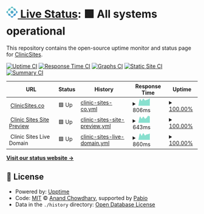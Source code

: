 # [<img alt="Clinic Sites" src="assets/clinicsites.svg" width=30> Live Status](https://janeapp.github.io/clinic-sites-uptime): <!--live status--> **🟩 All systems operational**

This repository contains the open-source uptime monitor and status page for [ClinicSites](https://clinicsites.co).

[![Uptime CI](https://github.com/janeapp/clinic-sites-uptime/workflows/Uptime%20CI/badge.svg)](https://github.com/janeapp/clinic-sites-uptime/actions?query=workflow%3A%22Uptime+CI%22)
[![Response Time CI](https://github.com/janeapp/clinic-sites-uptime/workflows/Response%20Time%20CI/badge.svg)](https://github.com/janeapp/clinic-sites-uptime/actions?query=workflow%3A%22Response+Time+CI%22)
[![Graphs CI](https://github.com/janeapp/clinic-sites-uptime/workflows/Graphs%20CI/badge.svg)](https://github.com/janeapp/clinic-sites-uptime/actions?query=workflow%3A%22Graphs+CI%22)
[![Static Site CI](https://github.com/janeapp/clinic-sites-uptime/workflows/Static%20Site%20CI/badge.svg)](https://github.com/janeapp/clinic-sites-uptime/actions?query=workflow%3A%22Static+Site+CI%22)
[![Summary CI](https://github.com/janeapp/clinic-sites-uptime/workflows/Summary%20CI/badge.svg)](https://github.com/janeapp/clinic-sites-uptime/actions?query=workflow%3A%22Summary+CI%22)

<!--start: status pages-->
<!-- This summary is generated by Upptime (https://github.com/upptime/upptime) -->
<!-- Do not edit this manually, your changes will be overwritten -->
<!-- prettier-ignore -->
| URL | Status | History | Response Time | Uptime |
| --- | ------ | ------- | ------------- | ------ |
| <img alt="" src="https://icons.duckduckgo.com/ip3/clinicsites.co.ico" height="13"> [ClinicSites.co](https://clinicsites.co) | 🟩 Up | [clinic-sites-co.yml](https://github.com/janeapp/clinic-sites-uptime/commits/HEAD/history/clinic-sites-co.yml) | <details><summary><img alt="Response time graph" src="./graphs/clinic-sites-co/response-time-week.png" height="20"> 806ms</summary><br><a href="https://status.clinicsites.co/history/clinic-sites-co"><img alt="Response time 770" src="https://img.shields.io/endpoint?url=https%3A%2F%2Fraw.githubusercontent.com%2Fjaneapp%2Fclinic-sites-uptime%2FHEAD%2Fapi%2Fclinic-sites-co%2Fresponse-time.json"></a><br><a href="https://status.clinicsites.co/history/clinic-sites-co"><img alt="24-hour response time 966" src="https://img.shields.io/endpoint?url=https%3A%2F%2Fraw.githubusercontent.com%2Fjaneapp%2Fclinic-sites-uptime%2FHEAD%2Fapi%2Fclinic-sites-co%2Fresponse-time-day.json"></a><br><a href="https://status.clinicsites.co/history/clinic-sites-co"><img alt="7-day response time 806" src="https://img.shields.io/endpoint?url=https%3A%2F%2Fraw.githubusercontent.com%2Fjaneapp%2Fclinic-sites-uptime%2FHEAD%2Fapi%2Fclinic-sites-co%2Fresponse-time-week.json"></a><br><a href="https://status.clinicsites.co/history/clinic-sites-co"><img alt="30-day response time 797" src="https://img.shields.io/endpoint?url=https%3A%2F%2Fraw.githubusercontent.com%2Fjaneapp%2Fclinic-sites-uptime%2FHEAD%2Fapi%2Fclinic-sites-co%2Fresponse-time-month.json"></a><br><a href="https://status.clinicsites.co/history/clinic-sites-co"><img alt="1-year response time 770" src="https://img.shields.io/endpoint?url=https%3A%2F%2Fraw.githubusercontent.com%2Fjaneapp%2Fclinic-sites-uptime%2FHEAD%2Fapi%2Fclinic-sites-co%2Fresponse-time-year.json"></a></details> | <details><summary><a href="https://status.clinicsites.co/history/clinic-sites-co">100.00%</a></summary><a href="https://status.clinicsites.co/history/clinic-sites-co"><img alt="All-time uptime 99.98%" src="https://img.shields.io/endpoint?url=https%3A%2F%2Fraw.githubusercontent.com%2Fjaneapp%2Fclinic-sites-uptime%2FHEAD%2Fapi%2Fclinic-sites-co%2Fuptime.json"></a><br><a href="https://status.clinicsites.co/history/clinic-sites-co"><img alt="24-hour uptime 100.00%" src="https://img.shields.io/endpoint?url=https%3A%2F%2Fraw.githubusercontent.com%2Fjaneapp%2Fclinic-sites-uptime%2FHEAD%2Fapi%2Fclinic-sites-co%2Fuptime-day.json"></a><br><a href="https://status.clinicsites.co/history/clinic-sites-co"><img alt="7-day uptime 100.00%" src="https://img.shields.io/endpoint?url=https%3A%2F%2Fraw.githubusercontent.com%2Fjaneapp%2Fclinic-sites-uptime%2FHEAD%2Fapi%2Fclinic-sites-co%2Fuptime-week.json"></a><br><a href="https://status.clinicsites.co/history/clinic-sites-co"><img alt="30-day uptime 100.00%" src="https://img.shields.io/endpoint?url=https%3A%2F%2Fraw.githubusercontent.com%2Fjaneapp%2Fclinic-sites-uptime%2FHEAD%2Fapi%2Fclinic-sites-co%2Fuptime-month.json"></a><br><a href="https://status.clinicsites.co/history/clinic-sites-co"><img alt="1-year uptime 99.98%" src="https://img.shields.io/endpoint?url=https%3A%2F%2Fraw.githubusercontent.com%2Fjaneapp%2Fclinic-sites-uptime%2FHEAD%2Fapi%2Fclinic-sites-co%2Fuptime-year.json"></a></details>
| <img alt="" src="https://icons.duckduckgo.com/ip3/template1.clinicsites.co.ico" height="13"> [Clinic Sites Site Preview](https://template1.clinicsites.co) | 🟩 Up | [clinic-sites-site-preview.yml](https://github.com/janeapp/clinic-sites-uptime/commits/HEAD/history/clinic-sites-site-preview.yml) | <details><summary><img alt="Response time graph" src="./graphs/clinic-sites-site-preview/response-time-week.png" height="20"> 643ms</summary><br><a href="https://status.clinicsites.co/history/clinic-sites-site-preview"><img alt="Response time 601" src="https://img.shields.io/endpoint?url=https%3A%2F%2Fraw.githubusercontent.com%2Fjaneapp%2Fclinic-sites-uptime%2FHEAD%2Fapi%2Fclinic-sites-site-preview%2Fresponse-time.json"></a><br><a href="https://status.clinicsites.co/history/clinic-sites-site-preview"><img alt="24-hour response time 729" src="https://img.shields.io/endpoint?url=https%3A%2F%2Fraw.githubusercontent.com%2Fjaneapp%2Fclinic-sites-uptime%2FHEAD%2Fapi%2Fclinic-sites-site-preview%2Fresponse-time-day.json"></a><br><a href="https://status.clinicsites.co/history/clinic-sites-site-preview"><img alt="7-day response time 643" src="https://img.shields.io/endpoint?url=https%3A%2F%2Fraw.githubusercontent.com%2Fjaneapp%2Fclinic-sites-uptime%2FHEAD%2Fapi%2Fclinic-sites-site-preview%2Fresponse-time-week.json"></a><br><a href="https://status.clinicsites.co/history/clinic-sites-site-preview"><img alt="30-day response time 598" src="https://img.shields.io/endpoint?url=https%3A%2F%2Fraw.githubusercontent.com%2Fjaneapp%2Fclinic-sites-uptime%2FHEAD%2Fapi%2Fclinic-sites-site-preview%2Fresponse-time-month.json"></a><br><a href="https://status.clinicsites.co/history/clinic-sites-site-preview"><img alt="1-year response time 601" src="https://img.shields.io/endpoint?url=https%3A%2F%2Fraw.githubusercontent.com%2Fjaneapp%2Fclinic-sites-uptime%2FHEAD%2Fapi%2Fclinic-sites-site-preview%2Fresponse-time-year.json"></a></details> | <details><summary><a href="https://status.clinicsites.co/history/clinic-sites-site-preview">100.00%</a></summary><a href="https://status.clinicsites.co/history/clinic-sites-site-preview"><img alt="All-time uptime 99.97%" src="https://img.shields.io/endpoint?url=https%3A%2F%2Fraw.githubusercontent.com%2Fjaneapp%2Fclinic-sites-uptime%2FHEAD%2Fapi%2Fclinic-sites-site-preview%2Fuptime.json"></a><br><a href="https://status.clinicsites.co/history/clinic-sites-site-preview"><img alt="24-hour uptime 100.00%" src="https://img.shields.io/endpoint?url=https%3A%2F%2Fraw.githubusercontent.com%2Fjaneapp%2Fclinic-sites-uptime%2FHEAD%2Fapi%2Fclinic-sites-site-preview%2Fuptime-day.json"></a><br><a href="https://status.clinicsites.co/history/clinic-sites-site-preview"><img alt="7-day uptime 100.00%" src="https://img.shields.io/endpoint?url=https%3A%2F%2Fraw.githubusercontent.com%2Fjaneapp%2Fclinic-sites-uptime%2FHEAD%2Fapi%2Fclinic-sites-site-preview%2Fuptime-week.json"></a><br><a href="https://status.clinicsites.co/history/clinic-sites-site-preview"><img alt="30-day uptime 100.00%" src="https://img.shields.io/endpoint?url=https%3A%2F%2Fraw.githubusercontent.com%2Fjaneapp%2Fclinic-sites-uptime%2FHEAD%2Fapi%2Fclinic-sites-site-preview%2Fuptime-month.json"></a><br><a href="https://status.clinicsites.co/history/clinic-sites-site-preview"><img alt="1-year uptime 99.97%" src="https://img.shields.io/endpoint?url=https%3A%2F%2Fraw.githubusercontent.com%2Fjaneapp%2Fclinic-sites-uptime%2FHEAD%2Fapi%2Fclinic-sites-site-preview%2Fuptime-year.json"></a></details>
| <img alt="" src="https://icons.duckduckgo.com/ip3/null.ico" height="13"> Clinic Sites Live Domain | 🟩 Up | [clinic-sites-live-domain.yml](https://github.com/janeapp/clinic-sites-uptime/commits/HEAD/history/clinic-sites-live-domain.yml) | <details><summary><img alt="Response time graph" src="./graphs/clinic-sites-live-domain/response-time-week.png" height="20"> 860ms</summary><br><a href="https://status.clinicsites.co/history/clinic-sites-live-domain"><img alt="Response time 828" src="https://img.shields.io/endpoint?url=https%3A%2F%2Fraw.githubusercontent.com%2Fjaneapp%2Fclinic-sites-uptime%2FHEAD%2Fapi%2Fclinic-sites-live-domain%2Fresponse-time.json"></a><br><a href="https://status.clinicsites.co/history/clinic-sites-live-domain"><img alt="24-hour response time 978" src="https://img.shields.io/endpoint?url=https%3A%2F%2Fraw.githubusercontent.com%2Fjaneapp%2Fclinic-sites-uptime%2FHEAD%2Fapi%2Fclinic-sites-live-domain%2Fresponse-time-day.json"></a><br><a href="https://status.clinicsites.co/history/clinic-sites-live-domain"><img alt="7-day response time 860" src="https://img.shields.io/endpoint?url=https%3A%2F%2Fraw.githubusercontent.com%2Fjaneapp%2Fclinic-sites-uptime%2FHEAD%2Fapi%2Fclinic-sites-live-domain%2Fresponse-time-week.json"></a><br><a href="https://status.clinicsites.co/history/clinic-sites-live-domain"><img alt="30-day response time 824" src="https://img.shields.io/endpoint?url=https%3A%2F%2Fraw.githubusercontent.com%2Fjaneapp%2Fclinic-sites-uptime%2FHEAD%2Fapi%2Fclinic-sites-live-domain%2Fresponse-time-month.json"></a><br><a href="https://status.clinicsites.co/history/clinic-sites-live-domain"><img alt="1-year response time 828" src="https://img.shields.io/endpoint?url=https%3A%2F%2Fraw.githubusercontent.com%2Fjaneapp%2Fclinic-sites-uptime%2FHEAD%2Fapi%2Fclinic-sites-live-domain%2Fresponse-time-year.json"></a></details> | <details><summary><a href="https://status.clinicsites.co/history/clinic-sites-live-domain">100.00%</a></summary><a href="https://status.clinicsites.co/history/clinic-sites-live-domain"><img alt="All-time uptime 99.98%" src="https://img.shields.io/endpoint?url=https%3A%2F%2Fraw.githubusercontent.com%2Fjaneapp%2Fclinic-sites-uptime%2FHEAD%2Fapi%2Fclinic-sites-live-domain%2Fuptime.json"></a><br><a href="https://status.clinicsites.co/history/clinic-sites-live-domain"><img alt="24-hour uptime 100.00%" src="https://img.shields.io/endpoint?url=https%3A%2F%2Fraw.githubusercontent.com%2Fjaneapp%2Fclinic-sites-uptime%2FHEAD%2Fapi%2Fclinic-sites-live-domain%2Fuptime-day.json"></a><br><a href="https://status.clinicsites.co/history/clinic-sites-live-domain"><img alt="7-day uptime 100.00%" src="https://img.shields.io/endpoint?url=https%3A%2F%2Fraw.githubusercontent.com%2Fjaneapp%2Fclinic-sites-uptime%2FHEAD%2Fapi%2Fclinic-sites-live-domain%2Fuptime-week.json"></a><br><a href="https://status.clinicsites.co/history/clinic-sites-live-domain"><img alt="30-day uptime 100.00%" src="https://img.shields.io/endpoint?url=https%3A%2F%2Fraw.githubusercontent.com%2Fjaneapp%2Fclinic-sites-uptime%2FHEAD%2Fapi%2Fclinic-sites-live-domain%2Fuptime-month.json"></a><br><a href="https://status.clinicsites.co/history/clinic-sites-live-domain"><img alt="1-year uptime 99.98%" src="https://img.shields.io/endpoint?url=https%3A%2F%2Fraw.githubusercontent.com%2Fjaneapp%2Fclinic-sites-uptime%2FHEAD%2Fapi%2Fclinic-sites-live-domain%2Fuptime-year.json"></a></details>

<!--end: status pages-->

[**Visit our status website →**](https://janeapp.github.io/clinic-sites-uptime)

## 📄 License

- Powered by: [Upptime](https://github.com/upptime/upptime)
- Code: [MIT](./LICENSE) © [Anand Chowdhary](https://anandchowdhary.com), supported by [Pabio](https://pabio.com)
- Data in the `./history` directory: [Open Database License](https://opendatacommons.org/licenses/odbl/1-0/)
